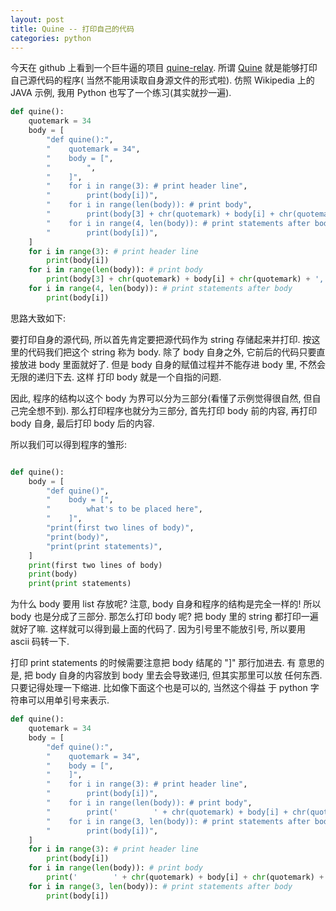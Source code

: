 ```yaml
---
layout: post
title: Quine -- 打印自己的代码
categories: python
---
```


今天在 github 上看到一个巨牛逼的项目 [quine-relay](https://github.com/mame/quine-relay).
所谓 [Quine](https://en.wikipedia.org/wiki/Quine_(computing)) 就是能够打印自己源代码的程序(
当然不能用读取自身源文件的形式啦).
仿照 Wikipedia 上的 JAVA 示例, 我用 Python 也写了一个练习(其实就抄一遍).

```python
def quine():
    quotemark = 34
    body = [
        "def quine():",
        "    quotemark = 34",
        "    body = [",
        "        ",
        "    ]",
        "    for i in range(3): # print header line",
        "        print(body[i])",
        "    for i in range(len(body)): # print body",
        "        print(body[3] + chr(quotemark) + body[i] + chr(quotemark) + ',')",
        "    for i in range(4, len(body)): # print statements after body",
        "        print(body[i])",
    ]
    for i in range(3): # print header line
        print(body[i])
    for i in range(len(body)): # print body
        print(body[3] + chr(quotemark) + body[i] + chr(quotemark) + ',')
    for i in range(4, len(body)): # print statements after body
        print(body[i])
```

思路大致如下:

要打印自身的源代码, 所以首先肯定要把源代码作为 string 存储起来并打印.
按这里的代码我们把这个 string 称为 body. 除了 body 自身之外, 它前后的代码只要直接放进
body 里面就好了. 但是 body 自身的赋值过程并不能存进 body 里, 不然会无限的递归下去. 这样
打印 body 就是一个自指的问题.

因此, 程序的结构以这个 body 为界可以分为三部分(看懂了示例觉得很自然, 但自己完全想不到).
那么打印程序也就分为三部分, 首先打印 body 前的内容, 再打印 body 自身, 最后打印 body 后的内容.

所以我们可以得到程序的雏形:

```python

def quine():
    body = [
        "def quine()",
        "    body = [",
        "        what's to be placed here",
        "    ]",
        "print(first two lines of body)",
        "print(body)",
        "print(print statements)",
    ]
    print(first two lines of body)
    print(body)
    print(print statements)
```

为什么 body 要用 list 存放呢? 注意, body 自身和程序的结构是完全一样的!
所以 body 也是分成了三部分. 那怎么打印 body 呢? 把 body 里的 string 都打印一遍就好了嘛.
这样就可以得到最上面的代码了. 因为引号里不能放引号, 所以要用 ascii 码转一下.

打印 print statements 的时候需要注意把 body 结尾的 "]" 那行加进去. 有
意思的是, 把 body 自身的内容放到 body 里去会导致递归, 但其实那里可以放
任何东西. 只要记得处理一下缩进. 比如像下面这个也是可以的, 当然这个得益
于 python 字符串可以用单引号来表示.

```python
def quine():
    quotemark = 34
    body = [
        "def quine():",
        "    quotemark = 34",
        "    body = [",
        "    ]",
        "    for i in range(3): # print header line",
        "        print(body[i])",
        "    for i in range(len(body)): # print body",
        "        print('        ' + chr(quotemark) + body[i] + chr(quotemark) + ',')",
        "    for i in range(3, len(body)): # print statements after body",
        "        print(body[i])",
    ]
    for i in range(3): # print header line
        print(body[i])
    for i in range(len(body)): # print body
        print('        ' + chr(quotemark) + body[i] + chr(quotemark) + ',')
    for i in range(3, len(body)): # print statements after body
        print(body[i])
```

